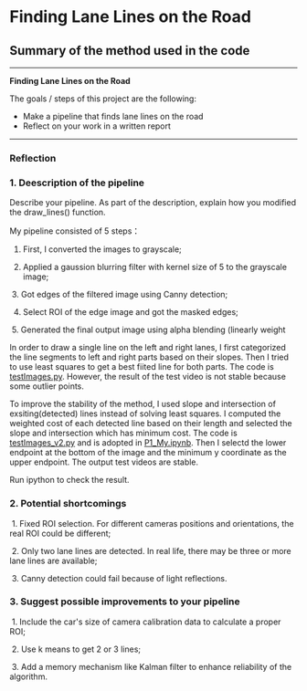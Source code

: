 # **Finding Lane Lines on the Road** 

## Summary of the method used in the code


---

**Finding Lane Lines on the Road**

The goals / steps of this project are the following:
* Make a pipeline that finds lane lines on the road
* Reflect on your work in a written report


[//]: # (Image References)

[image1]: ./examples/grayscale.jpg "Grayscale"

---

### Reflection

### 1. Deescription of the pipeline

Describe your pipeline. As part of the description, explain how you modified the draw_lines() function.

My pipeline consisted of 5 steps： 

  1. First, I converted the images to grayscale;

  2. Applied a gaussion blurring filter with kernel size of 5 to the grayscale image;

  3. Got edges of the filtered image using Canny detection;

  4. Select ROI of the edge image and got the masked edges;

  5. Generated the final output image using alpha blending (linearly weight
  
In order to draw a single line on the left and right lanes, I first categorized the line segments to left and right parts based on their slopes. Then I tried to use least squares to get a best fiited line for both parts. The code is [testImages.py](./testImages.py). However, the result of the test video is not stable because some outlier points.

To improve the stability of the method, I used slope and intersection of exsiting(detected) lines instead of solving least squares. I computed the weighted cost of each detected line based on their length and selected the slope and intersection which has minimum cost. The code is [testImages_v2.py](testImages_v2.py) and is adopted in [P1_My.ipynb](P1_My.ipynb). Then I selectd the lower endpoint at the bottom of the image and the minimum y coordinate as the upper endpoint. The output test videos are stable.

Run ipython to check the result.


### 2. Potential shortcomings

  1. Fixed ROI selection. For different cameras positions and orientations, the real ROI could be different;
  
  2. Only two lane lines are detected. In real life, there may be three or more lane lines are available;
  
  3. Canny detection could fail because of light reflections.



### 3. Suggest possible improvements to your pipeline

  1. Include the car's size of camera calibration data to calculate a proper ROI;
  
  2. Use k means to get 2 or 3 lines;
  
  3. Add a memory mechanism like Kalman filter to enhance reliability of the algorithm.


